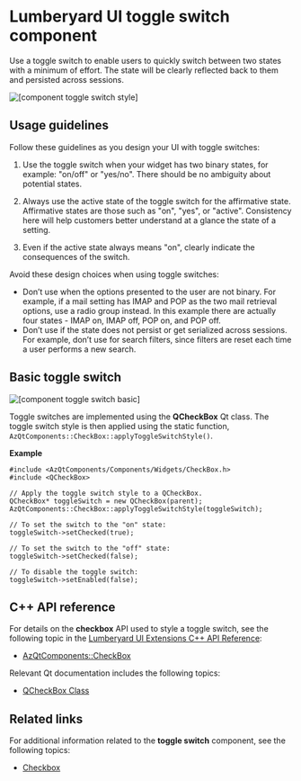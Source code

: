 # Lumberyard UI toggle switch component<a name="uidev-toggle-switch-component"></a>

Use a toggle switch to enable users to quickly switch between two states with a minimum of effort\. The state will be clearly reflected back to them and persisted across sessions\.

![\[component toggle switch style\]](http://docs.aws.amazon.com/lumberyard/latest/ui/images/component-toggle-switch-style.png)

## Usage guidelines<a name="toggle-switch-usage"></a>

Follow these guidelines as you design your UI with toggle switches:

1.  Use the toggle switch when your widget has two binary states, for example: "on/off" or "yes/no"\. There should be no ambiguity about potential states\. 

1.  Always use the active state of the toggle switch for the affirmative state\. Affirmative states are those such as "on", "yes", or "active"\. Consistency here will help customers better understand at a glance the state of a setting\. 

1.  Even if the active state always means "on", clearly indicate the consequences of the switch\. 

Avoid these design choices when using toggle switches:
+ Don’t use when the options presented to the user are not binary\. For example, if a mail setting has IMAP and POP as the two mail retrieval options, use a radio group instead\. In this example there are actually four states \- IMAP on, IMAP off, POP on, and POP off\.
+ Don’t use if the state does not persist or get serialized across sessions\. For example, don’t use for search filters, since filters are reset each time a user performs a new search\.

## Basic toggle switch<a name="toggle-switch-basic"></a>

![\[component toggle switch basic\]](http://docs.aws.amazon.com/lumberyard/latest/ui/images/component-toggle-switch-basic.png)

Toggle switches are implemented using the **QCheckBox** Qt class\. The toggle switch style is then applied using the static function, `AzQtComponents::CheckBox::applyToggleSwitchStyle()`\.

 **Example** 

```
#include <AzQtComponents/Components/Widgets/CheckBox.h>
#include <QCheckBox>

// Apply the toggle switch style to a QCheckBox.
QCheckBox* toggleSwitch = new QCheckBox(parent);
AzQtComponents::CheckBox::applyToggleSwitchStyle(toggleSwitch);

// To set the switch to the "on" state:
toggleSwitch->setChecked(true);

// To set the switch to the "off" state:
toggleSwitch->setChecked(false);

// To disable the toggle switch:
toggleSwitch->setEnabled(false);
```

## C\+\+ API reference<a name="toggle-switch-api-ref"></a>

For details on the **checkbox** API used to style a toggle switch, see the following topic in the [Lumberyard UI Extensions C\+\+ API Reference](https://d3bqhfbip4ze4a.cloudfront.net/api/ui/namespace_az_qt_components.html):
+  [AzQtComponents::CheckBox](https://d3bqhfbip4ze4a.cloudfront.net/api/ui/class_az_qt_components_1_1_check_box.html) 

Relevant Qt documentation includes the following topics:
+  [QCheckBox Class](https://doc.qt.io/qt-5/qcheckbox.html) 

## Related links<a name="checkbox-related-links"></a>

For additional information related to the **toggle switch** component, see the following topics:
+  [Checkbox](uidev-checkbox-component.md) 

